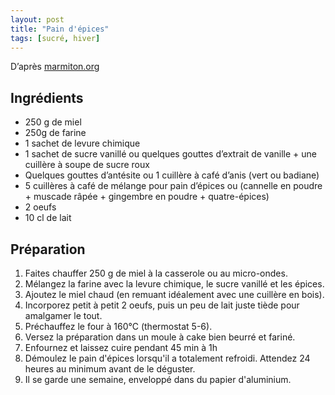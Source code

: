 ```yaml
---
layout: post
title: "Pain d'épices"
tags: [sucré, hiver]
---
```


D’après [marmiton.org](https://www.marmiton.org/recettes/recette_pain-d-epices_11087.aspx)

## Ingrédients

- 250 g de miel
- 250g de farine
- 1 sachet de levure chimique
- 1 sachet de sucre vanillé ou quelques gouttes d’extrait de vanille + une cuillère à soupe de sucre roux
- Quelques gouttes d’antésite ou 1 cuillère à café d’anis (vert ou badiane)
- 5 cuillères à café de mélange pour pain d’épices ou (cannelle en poudre + muscade râpée + gingembre en poudre + quatre-épices)
- 2 oeufs
- 10 cl de lait

## Préparation

1. Faites chauffer 250 g de miel à la casserole ou au micro-ondes.
2. Mélangez la farine avec la levure chimique, le sucre vanillé et les épices.
3. Ajoutez le miel chaud (en remuant idéalement avec une cuillère en bois).
4. Incorporez petit à petit 2 oeufs, puis un peu de lait juste tiède pour amalgamer le tout.
5. Préchauffez le four à 160°C (thermostat 5-6).
6. Versez la préparation dans un moule à cake bien beurré et fariné.
7. Enfournez et laissez cuire pendant 45 min à 1h
8. Démoulez le pain d'épices lorsqu'il a totalement refroidi. Attendez 24 heures au minimum avant de le déguster.
9. Il se garde une semaine, enveloppé dans du papier d'aluminium.
